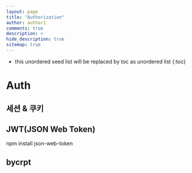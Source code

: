 ```yaml
---
layout: page
title: "Authorization"
author: author1
comments: true
description: >
hide_description: true
sitemap: true
---
```


* this unordered seed list will be replaced by toc as unordered list 
{:toc}

# Auth

## 세션 & 쿠키

## JWT(JSON Web Token)
npm install json-web-token
## bycrpt